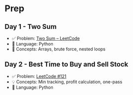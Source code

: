 # Prep
## Day 1 - Two Sum
- ✅ Problem: [Two Sum – LeetCode](https://leetcode.com/problems/two-sum/)
- 🔧 Language: Python
- 🧠 Concepts: Arrays, brute force, nested loops

## Day 2 - Best Time to Buy and Sell Stock
- ✅ Problem: [LeetCode #121](https://leetcode.com/problems/best-time-to-buy-and-sell-stock/)
- 💡 Concepts: Min tracking, profit calculation, one-pass
- 🔧 Language: Python
